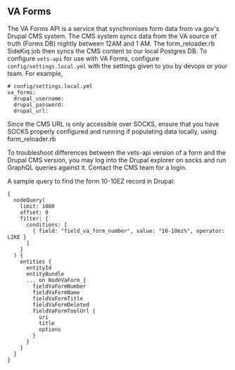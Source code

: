 ## VA Forms

The VA Forms API is a service that synchronises form data from va.gov's 
Drupal CMS system. The CMS system syncs data from the VA source of truth
(Forms DB) nightly between 12AM and 1 AM. The form_reloader.rb SideKiq job then 
syncs the CMS content to our local Postgres DB.
To configure `vets-api` for use with VA Forms, configure
`config/settings.local.yml` with the settings given to you by devops or your
team. For example,

```
# config/settings.local.yml
va_forms:
  drupal_username: 
  drupal_password: 
  drupal_url: 
```

Since the CMS URL is only accessible over SOCKS, ensure that you have SOCKS properly 
configured and running if populating data locally, using form_reloader.rb

To troubleshoot differences between the vets-api version of a form and the 
Drupal CMS version, you may log into the Drupal explorer on socks and run
GraphQL queries against it. Contact the CMS team for a login.

A sample query to find the form 10-10EZ record in Drupal:

```
{
  nodeQuery(
    limit: 1000
    offset: 0
    filter: {
      conditions: [
        { field: "field_va_form_number", value: "10-10ez%", operator: LIKE }
      ]
    }
  ) {
    entities {
      entityId
      entityBundle
      ... on NodeVaForm {
        fieldVaFormNumber
        fieldVaFormName
        fieldVaFormTitle
        fieldVaFormDeleted
        fieldVaFormToolUrl {
          uri
          title
          options
        }
      }
    }
  }
}
```